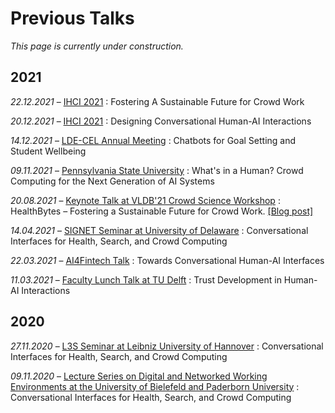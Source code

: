 # Previous Talks

*This page is currently under construction.*

## 2021

*22.12.2021* – [IHCI 2021](https://www.ihci.cs.kent.edu/index.php/invited-speakers/) : Fostering A Sustainable Future for Crowd Work

*20.12.2021* – [IHCI 2021](https://www.ihci.cs.kent.edu/index.php/invited-speakers/) : Designing Conversational Human-AI Interactions

*14.12.2021* – [LDE-CEL Annual Meeting](https://www.educationandlearning.nl/agenda/2021-12-14-annual-meeting-2021) : Chatbots for Goal Setting and Student Wellbeing

*09.11.2021* – [Pennsylvania State University]() : What's in a Human? Crowd Computing for the Next Generation of AI Systems

*20.08.2021* – [Keynote Talk at VLDB'21 Crowd Science Workshop](https://crowdscience.ai/conference_events/vldb21) : HealthBytes – Fostering a Sustainable Future for Crowd Work. [[Blog post]](https://towardsdatascience.com/discussing-trust-ethics-and-responsibility-in-ml-at-icml-vldb-and-iclr-46b85b368375)

*14.04.2021* – [SIGNET Seminar at University of Delaware](https://events.udel.edu/event/signet_seminar_-_ujwal_gadiraju_professor_at_delft_university_of_technology?utm_campaign=widget&utm_medium=widget&utm_source=University+of+Delaware) : Conversational Interfaces for Health, Search, and Crowd Computing


*22.03.2021* – [AI4Fintech Talk](https://se.ewi.tudelft.nl/ai4fintech/) : Towards Conversational Human-AI Interfaces

*11.03.2021* – [Faculty Lunch Talk at TU Delft]() : Trust Development in Human-AI Interactions

## 2020

*27.11.2020* – [L3S Seminar at Leibniz University of Hannover]() : Conversational Interfaces for Health, Search, and Crowd Computing

*09.11.2020* – [Lecture Series on Digital and Networked Working Environments at the University of Bielefeld and Paderborn University](https://www.uni-paderborn.de/en/termin?tx_cal_controller%5Btype%5D=tx_cal_phpicalendar&tx_cal_controller%5Buid%5D=21679&tx_cal_controller%5Bview%5D=event&cHash=b96d05a1419037db1400c2ba66c40dda) : Conversational Interfaces for Health, Search, and Crowd Computing
